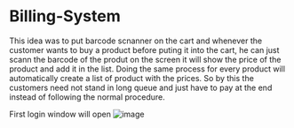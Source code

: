 # Billing-System

This idea was to put barcode scnanner on the cart and whenever the customer wants to buy a product before puting it into the cart, he can just scann the barcode of the produt on the screen it will show the price of the product and add it in the list. Doing the same process for every product will automatically create a list of product with the prices. So by this the customers need not stand in long queue and just have to pay at the end instead of following the normal procedure.

First login window will open
![image](https://user-images.githubusercontent.com/82522478/115962456-248ef680-a539-11eb-84ff-b1f149e337c0.png)



